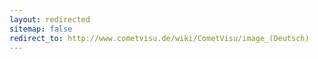 ```yaml
---
layout: redirected
sitemap: false
redirect_to: http://www.cometvisu.de/wiki/CometVisu/image_(Deutsch)
---
```


